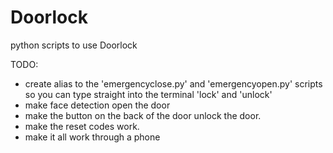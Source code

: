 # Doorlock
python scripts to use Doorlock


TODO:
- create alias to the 'emergencyclose.py' and 'emergencyopen.py' scripts so you can type straight into the terminal 'lock' and 'unlock'
- make face detection open the door
- make the button on the back of the door unlock the door.
- make the reset codes work.
- make it all work through a phone

